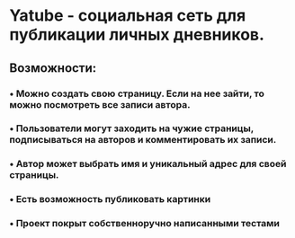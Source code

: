 # Yatube - социальная сеть для публикации личных дневников.
## Возможности:
### • Можно создать свою страницу. Если на нее зайти, то можно посмотреть все записи автора.

### • Пользователи могут заходить на чужие страницы, подписываться на авторов и комментировать их записи.

### • Автор может выбрать имя и уникальный адрес для своей страницы.

### • Есть возможность публиковать картинки

### • Проект покрыт собственноручно написанными тестами
